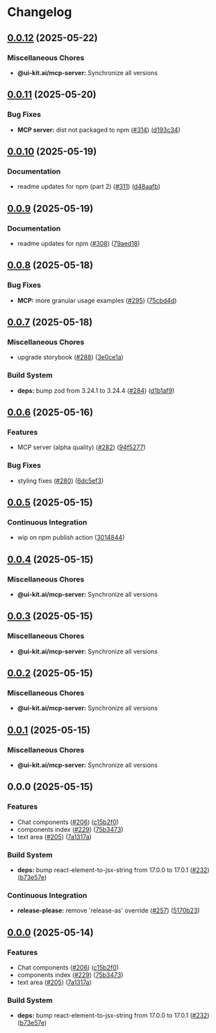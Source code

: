 # Changelog

## [0.0.12](https://github.com/alex-mcgovern/ui-kit.ai/compare/@ui-kit.ai/mcp-server@v0.0.11...@ui-kit.ai/mcp-server@v0.0.12) (2025-05-22)


### Miscellaneous Chores

* **@ui-kit.ai/mcp-server:** Synchronize all versions

## [0.0.11](https://github.com/alex-mcgovern/ui-kit.ai/compare/@ui-kit.ai/mcp-server@v0.0.10...@ui-kit.ai/mcp-server@v0.0.11) (2025-05-20)


### Bug Fixes

* **MCP server:** dist not packaged to npm ([#314](https://github.com/alex-mcgovern/ui-kit.ai/issues/314)) ([d193c34](https://github.com/alex-mcgovern/ui-kit.ai/commit/d193c34174e6c617d8fcd3917eb64cdf0fcd4df7))

## [0.0.10](https://github.com/alex-mcgovern/ui-kit.ai/compare/@ui-kit.ai/mcp-server@v0.0.9...@ui-kit.ai/mcp-server@v0.0.10) (2025-05-19)


### Documentation

* readme updates for npm (part 2) ([#311](https://github.com/alex-mcgovern/ui-kit.ai/issues/311)) ([d48aafb](https://github.com/alex-mcgovern/ui-kit.ai/commit/d48aafb701721059dde07db1a84ed7372028c175))

## [0.0.9](https://github.com/alex-mcgovern/ui-kit.ai/compare/@ui-kit.ai/mcp-server@v0.0.8...@ui-kit.ai/mcp-server@v0.0.9) (2025-05-19)


### Documentation

* readme updates for npm ([#308](https://github.com/alex-mcgovern/ui-kit.ai/issues/308)) ([79aed18](https://github.com/alex-mcgovern/ui-kit.ai/commit/79aed186b2eb89e483da5f147c0db9596a349949))

## [0.0.8](https://github.com/alex-mcgovern/ui-kit.ai/compare/@ui-kit.ai/mcp-server@v0.0.7...@ui-kit.ai/mcp-server@v0.0.8) (2025-05-18)


### Bug Fixes

* **MCP:** more granular usage examples ([#295](https://github.com/alex-mcgovern/ui-kit.ai/issues/295)) ([75cbd4d](https://github.com/alex-mcgovern/ui-kit.ai/commit/75cbd4d7804ed51b96250d3fcf727bee85e012bc))

## [0.0.7](https://github.com/alex-mcgovern/ui-kit.ai/compare/@ui-kit.ai/mcp-server@v0.0.6...@ui-kit.ai/mcp-server@v0.0.7) (2025-05-18)


### Miscellaneous Chores

* upgrade storybook ([#288](https://github.com/alex-mcgovern/ui-kit.ai/issues/288)) ([3e0ce1a](https://github.com/alex-mcgovern/ui-kit.ai/commit/3e0ce1a6d07df3be037d7653df5955257b8d3b5d))


### Build System

* **deps:** bump zod from 3.24.1 to 3.24.4 ([#284](https://github.com/alex-mcgovern/ui-kit.ai/issues/284)) ([d1b1af9](https://github.com/alex-mcgovern/ui-kit.ai/commit/d1b1af9c52ed153e939d6531c5c43e9594dbb73d))

## [0.0.6](https://github.com/alex-mcgovern/ui-kit.ai/compare/@ui-kit.ai/mcp-server@v0.0.5...@ui-kit.ai/mcp-server@v0.0.6) (2025-05-16)


### Features

* MCP server (alpha quality) ([#282](https://github.com/alex-mcgovern/ui-kit.ai/issues/282)) ([94f5277](https://github.com/alex-mcgovern/ui-kit.ai/commit/94f527783562e26f8a0b6c2e502ea6755c104fc6))


### Bug Fixes

* styling fixes ([#280](https://github.com/alex-mcgovern/ui-kit.ai/issues/280)) ([6dc5ef3](https://github.com/alex-mcgovern/ui-kit.ai/commit/6dc5ef3a733a9a40e559d91626e285c43ee2c13c))

## [0.0.5](https://github.com/alex-mcgovern/ui-kit.ai/compare/@ui-kit.ai/mcp-server@v0.0.4...@ui-kit.ai/mcp-server@v0.0.5) (2025-05-15)


### Continuous Integration

* wip on npm publish action ([3014844](https://github.com/alex-mcgovern/ui-kit.ai/commit/301484489287eb14713b16a28fba686e5c5040eb))

## [0.0.4](https://github.com/alex-mcgovern/ui-kit.ai/compare/@ui-kit.ai/mcp-server@v0.0.3...@ui-kit.ai/mcp-server@v0.0.4) (2025-05-15)


### Miscellaneous Chores

* **@ui-kit.ai/mcp-server:** Synchronize all versions

## [0.0.3](https://github.com/alex-mcgovern/ui-kit.ai/compare/@ui-kit.ai/mcp-server@v0.0.2...@ui-kit.ai/mcp-server@v0.0.3) (2025-05-15)


### Miscellaneous Chores

* **@ui-kit.ai/mcp-server:** Synchronize all versions

## [0.0.2](https://github.com/alex-mcgovern/ui-kit.ai/compare/@ui-kit.ai/mcp-server@v0.0.1...@ui-kit.ai/mcp-server@v0.0.2) (2025-05-15)


### Miscellaneous Chores

* **@ui-kit.ai/mcp-server:** Synchronize all versions

## [0.0.1](https://github.com/alex-mcgovern/ui-kit.ai/compare/@ui-kit.ai/mcp-server@v0.0.0...@ui-kit.ai/mcp-server@v0.0.1) (2025-05-15)


### Miscellaneous Chores

* **@ui-kit.ai/mcp-server:** Synchronize all versions

## 0.0.0 (2025-05-15)


### Features

* Chat components ([#206](https://github.com/alex-mcgovern/ui-kit.ai/issues/206)) ([c15b2f0](https://github.com/alex-mcgovern/ui-kit.ai/commit/c15b2f0df4dbd0c4123a08504704804689511259))
* components index ([#229](https://github.com/alex-mcgovern/ui-kit.ai/issues/229)) ([75b3473](https://github.com/alex-mcgovern/ui-kit.ai/commit/75b3473f3639dffc0901eeb0735492abeb293161))
* text area ([#205](https://github.com/alex-mcgovern/ui-kit.ai/issues/205)) ([7a1317a](https://github.com/alex-mcgovern/ui-kit.ai/commit/7a1317a9b9a7b997e97ab59c60c16f78bedf9724))


### Build System

* **deps:** bump react-element-to-jsx-string from 17.0.0 to 17.0.1 ([#232](https://github.com/alex-mcgovern/ui-kit.ai/issues/232)) ([b73e57e](https://github.com/alex-mcgovern/ui-kit.ai/commit/b73e57e9984acd62ede4c13b69c51552f5e87155))


### Continuous Integration

* **release-please:** remove 'release-as' override ([#257](https://github.com/alex-mcgovern/ui-kit.ai/issues/257)) ([5170b23](https://github.com/alex-mcgovern/ui-kit.ai/commit/5170b236357566805253a8cfa35c5d57995e49a7))

## [0.0.0](https://github.com/alex-mcgovern/ui-kit.ai/compare/@ui-kit.ai/mcp-server-v0.0.0-alpha.3...@ui-kit.ai/mcp-server@v0.0.0) (2025-05-14)


### Features

* Chat components ([#206](https://github.com/alex-mcgovern/ui-kit.ai/issues/206)) ([c15b2f0](https://github.com/alex-mcgovern/ui-kit.ai/commit/c15b2f0df4dbd0c4123a08504704804689511259))
* components index ([#229](https://github.com/alex-mcgovern/ui-kit.ai/issues/229)) ([75b3473](https://github.com/alex-mcgovern/ui-kit.ai/commit/75b3473f3639dffc0901eeb0735492abeb293161))
* text area ([#205](https://github.com/alex-mcgovern/ui-kit.ai/issues/205)) ([7a1317a](https://github.com/alex-mcgovern/ui-kit.ai/commit/7a1317a9b9a7b997e97ab59c60c16f78bedf9724))


### Build System

* **deps:** bump react-element-to-jsx-string from 17.0.0 to 17.0.1 ([#232](https://github.com/alex-mcgovern/ui-kit.ai/issues/232)) ([b73e57e](https://github.com/alex-mcgovern/ui-kit.ai/commit/b73e57e9984acd62ede4c13b69c51552f5e87155))

